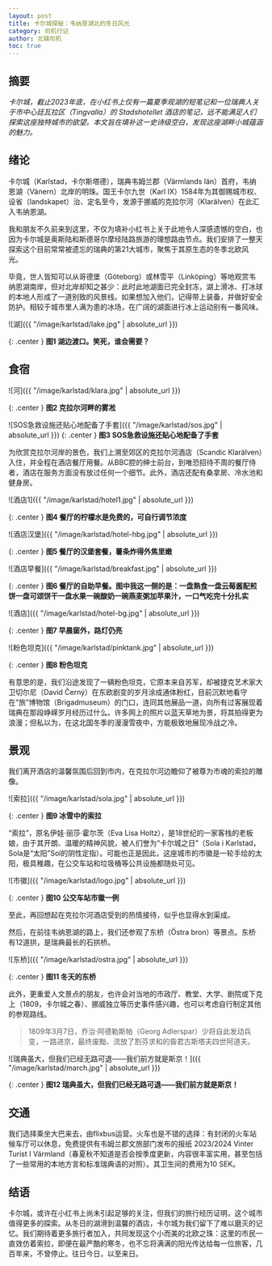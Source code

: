 ```yaml
---
layout: post
title: 卡尔城探秘：韦纳恩湖北的冬日风光
category: 司机行记
author: 北辕司机
toc: true
---
```


## 摘要

*卡尔城，截止2023年底，在小红书上仅有一篇夏季观湖的短笔记和一位瑞典人关于市中心廷瓦拉区（Tingvalla）的 Stadshotellet 酒店的笔记，远不能满足人们探索这座独特城市的欲望。本文旨在填补这一史诗级空白，发现这座湖畔小城蕴涵的魅力。*

## 绪论

卡尔城（Karlstad，卡尔斯塔德），瑞典韦姆兰郡（Värmlands län）首府，韦纳恩湖（Vänern）北岸的明珠。国王卡尔九世（Karl IX）1584年为其御赐城市权、设省（landskapet）治、定名至今，发源于挪威的克拉尔河（Klarälven）在此汇入韦纳恩湖。

我和朋友不久前来到这里，不仅为填补小红书上关于此地令人深感遗憾的空白，也因为卡尔城是奥斯陆和斯德哥尔摩经陆路旅游的理想路由节点。我们安排了一整天探索这个目前常常被遗忘的瑞典的第21大城市，聚焦于其原生态的冬季北欧风光。

毕竟，世人皆知可以从哥德堡（Göteborg）或林雪平（Linköping）等地观赏韦纳恩湖南岸，但对北岸却知之甚少：此时此地湖面已完全封冻，湖上滑冰、打冰球的本地人形成了一道别致的风景线。如果想加入他们，记得带上装备，并做好安全防护。相较于城市里人满为患的冰场，在广阔的湖面进行冰上运动别有一番风味。

![湖]({{ "/image/karlstad/lake.jpg" | absolute_url }})

{: .center }
**图1 湖边渡口。笑死，谁会需要？**

## **食宿**

![河]({{ "/image/karlstad/klara.jpg" | absolute_url }})

{: .center }
**图2 克拉尔河畔的雾凇**

![SOS急救设施还贴心地配备了手套]({{ "/image/karlstad/sos.jpg" | absolute_url }})
{: .center }
**图3 SOS急救设施还贴心地配备了手套**

为欣赏克拉尔河岸的景色，我们上溯至郊区的克拉尔河酒店（Scandic Klarälven）入住，并全程在酒店餐厅用餐。从BBC腔的绅士前台，到唯恐招待不周的餐厅侍者，酒店在服务方面没有放过任何一个细节。此外，酒店还配有桑拿房、冷水池和健身房。

![酒店1]({{ "/image/karlstad/hotel1.jpg" | absolute_url }})

{: .center }
**图4 餐厅的柠檬水是免费的，可自行调节浓度**

![酒店汉堡]({{ "/image/karlstad/hotel-hbg.jpg" | absolute_url }})

{: .center }
**图5 餐厅的汉堡套餐，薯条炸得外焦里嫩**

![酒店早餐]({{ "/image/karlstad/breakfast.jpg" | absolute_url }})

{: .center }
**图6 餐厅的自助早餐。图中我这一侧的是：一盘熟食一盘云莓酱配煎饼一盘可颂饼干一盘水果一碗酸奶一碗燕麦粥加苹果汁，一口气吃完十分扎实**

![酒店]({{ "/image/karlstad/hotel-bg.jpg" | absolute_url }})

{: .center }
**图7 早晨窗外，路灯仍亮**

![粉色坦克]({{ "/image/karlstad/pinktank.jpg" | absolute_url }})

{: .center }
**图8 粉色坦克**


有意思的是，我们沿途发现了一辆粉色坦克，它原本来自苏军，却被捷克艺术家大卫切尔尼（David Černý）在东欧剧变的岁月涂成通体粉红，目前沉默地看守在“旅”博物馆（Brigadmuseum）的门口，连同其他展品一道，向所有过客展现着瑞典在那段峥嵘岁月经历过什么。许多网上的照片以蓝天草地为景，将其拍得更为浪漫；但私以为，在这北国冬季的漫漫雪夜中，方能极致地展现冷战之冷。

## 景观

我们离开酒店的温馨氛围后回到市内，在克拉尔河边瞻仰了被尊为市魂的索拉的雕像。

![索拉]({{ "/image/karlstad/sola.jpg" | absolute_url }})

{: .center }
**图9 冰雪中的索拉**

“索拉”，原名伊娃·丽莎·霍尔茨（Eva Lisa Holtz），是18世纪的一家客栈的老板娘，由于其开朗、温暖的精神风貌，被人们誉为“卡尔城之日”（Sola i Karlstad，Sola是“太阳”Sol的阴性定指）。可能也正是因此，这座城市的市徽是一轮手绘的太阳，极具稚趣，在公交车站和垃圾桶等公共设施都随处可见。

![市徽]({{ "/image/karlstad/logo.jpg" | absolute_url }})

{: .center }
**图10 公交车站市徽一例**

至此，再回想起在克拉尔河酒店受到的热情接待，似乎也显得水到渠成。

然后，在前往韦纳恩湖的路上，我们还参观了东桥（Östra bron）等景点。东桥有12道拱，是瑞典最长的石拱桥。

![东桥]({{ "/image/karlstad/ostra.jpg" | absolute_url }})

{: .center }
**图11 冬天的东桥**

此外，更重爱人文景点的朋友，也许会对当地的市政厅、教堂、大学、剧院或下克上（1809，卡尔城之春）、挪威独立等历史事件感兴趣，也可以考虑自行制定其他的参观路线。

> 1809年3月7日，乔治·阿德勒斯帕（Georg Adlerspar）少将自此发动兵变，一路进京，最终废黜、流放了割芬求和的昏君古斯塔夫四世阿道夫。

![瑞典虽大，但我们已经无路可退——我们前方就是斯京！]({{ "/image/karlstad/march.jpg" | absolute_url }})

{: .center }
**图12 瑞典虽大，但我们已经无路可退——我们前方就是斯京！**

## 交通

我们选择乘坐大巴来去，由flixbus运营。火车也是不错的选择：有封闭的火车站候车厅可以休息，免费提供有韦姆兰郡文旅部门发布的报纸 2023/2024 Vinter Turist I Värmland（春夏秋不知道是否会按季度更新，内容很丰富实用，甚至包括了一些常用的本地方言和标准瑞典语的对照）。其卫生间的费用为10 SEK。

## 结语

卡尔城，或许在小红书上尚未引起足够的关注，但我们的旅行经历证明，这个城市值得更多的探索。从冬日的湖滑到温馨的酒店，卡尔城为我们留下了难以磨灭的记忆。我们期待着更多旅行者加入，共同发现这个小而美的北欧之珠：这里的市民一直效仿着索拉，即便在最严酷的寒冬，也不忘将满满的阳光传达给每一位旅客，几百年来，不曾停止。往日今日，以至来日。